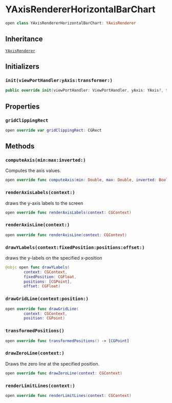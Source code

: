 # YAxisRendererHorizontalBarChart

``` swift
open class YAxisRendererHorizontalBarChart: YAxisRenderer
```

## Inheritance

[`YAxisRenderer`](/YAxisRenderer)

## Initializers

### `init(viewPortHandler:yAxis:transformer:)`

``` swift
public override init(viewPortHandler: ViewPortHandler, yAxis: YAxis?, transformer: Transformer?)
```

## Properties

### `gridClippingRect`

``` swift
open override var gridClippingRect: CGRect
```

## Methods

### `computeAxis(min:max:inverted:)`

Computes the axis values.

``` swift
open override func computeAxis(min: Double, max: Double, inverted: Bool)
```

### `renderAxisLabels(context:)`

draws the y-axis labels to the screen

``` swift
open override func renderAxisLabels(context: CGContext)
```

### `renderAxisLine(context:)`

``` swift
open override func renderAxisLine(context: CGContext)
```

### `drawYLabels(context:fixedPosition:positions:offset:)`

draws the y-labels on the specified x-position

``` swift
@objc open func drawYLabels(
        context: CGContext,
        fixedPosition: CGFloat,
        positions: [CGPoint],
        offset: CGFloat)
```

### `drawGridLine(context:position:)`

``` swift
open override func drawGridLine(
        context: CGContext,
        position: CGPoint)
```

### `transformedPositions()`

``` swift
open override func transformedPositions() -> [CGPoint]
```

### `drawZeroLine(context:)`

Draws the zero line at the specified position.

``` swift
open override func drawZeroLine(context: CGContext)
```

### `renderLimitLines(context:)`

``` swift
open override func renderLimitLines(context: CGContext)
```

